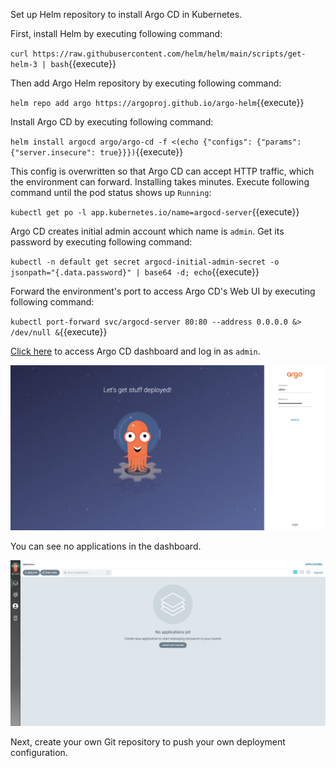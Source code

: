 Set up Helm repository to install Argo CD in Kubernetes.

First, install Helm by executing following command:

`curl https://raw.githubusercontent.com/helm/helm/main/scripts/get-helm-3 | bash`{{execute}}

Then add Argo Helm repository by executing following command:

`helm repo add argo https://argoproj.github.io/argo-helm`{{execute}}

Install Argo CD by executing following command:

`helm install argocd argo/argo-cd -f <(echo {"configs": {"params": {"server.insecure": true}}})`{{execute}}

This config is overwritten so that Argo CD can accept HTTP traffic, which the environment can forward.
Installing takes minutes.
Execute following command until the pod status shows up `Running`:

`kubectl get po -l app.kubernetes.io/name=argocd-server`{{execute}}

Argo CD creates initial admin account which name is `admin`.
Get its password by executing following command:

`kubectl -n default get secret argocd-initial-admin-secret -o jsonpath="{.data.password}" | base64 -d; echo`{{execute}}

Forward the environment's port to access Argo CD's Web UI by executing following command:

`kubectl port-forward svc/argocd-server 80:80 --address 0.0.0.0 &> /dev/null &`{{execute}}

[Click here]({{TRAFFIC_HOST1_80}}) to access Argo CD dashboard and log in as `admin`.

![Argo CD Login Page](./argocd_login.png)

You can see no applications in the dashboard.

![Argo CD Applications](./argocd_applications.png)

Next, create your own Git repository to push your own deployment configuration.
